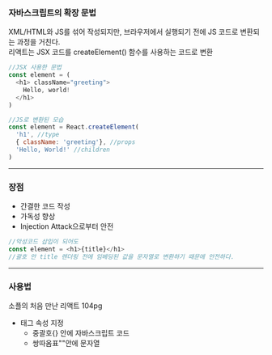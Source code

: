 ### 자바스크립트의 확장 문법
XML/HTML와 JS를 섞어 작성되지만, 브라우저에서 실행되기 전에 JS 코드로 변환되는 과정을 거친다.    
리액트는 JSX 코드를 createElement() 함수를 사용하는 코드로 변환

```javascript
//JSX 사용한 문법
const element = (
  <h1> className="greeting">
    Hello, world!
  </h1>
)
```
```javascript
//JS로 변환된 모습
const element = React.createElement(
  'h1', //type
  { className: 'greeting'}, //props
  'Hello, World!' //children
)
```
***
### 장점
* 간결한 코드 작성
* 가독성 향상
* Injection Attack으로부터 안전
```javascript
//악성코드 삽입이 되어도
const element = <h1>{title}</h1>
//괄호 안 title 렌더링 전에 임베딩된 값을 문자열로 변환하기 때문에 안전하다.
```
***
### 사용법
소플의 처음 만난 리액트 104pg
* 태그 속성 지정
  * 중괄호{} 안에 자바스크립트 코드
  * 쌍따옴표""안에 문자열
